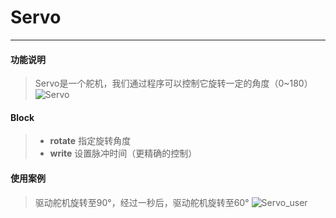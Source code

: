 # Servo
__________________________
#### 功能说明
>Servo是一个舵机，我们通过程序可以控制它旋转一定的角度（0~180）
![Servo](/image/Units/Servo.png)

#### Block
>* __rotate__
指定旋转角度
>* __write__
设置脉冲时间（更精确的控制）

#### 使用案例
>驱动舵机旋转至90°，经过一秒后，驱动舵机旋转至60°
![Servo_user](/image/Units/Servo_user.gif)

